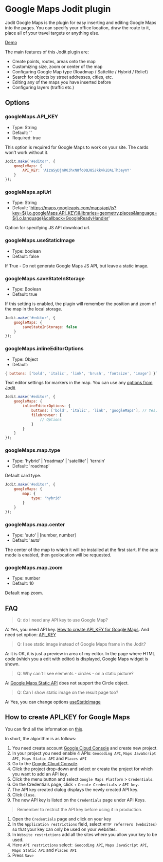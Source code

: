 # Google Maps Jodit plugin

Jodit Google Maps is the plugin for easy inserting and editing Google Maps into the pages. You can specify your office
location, draw the route to it, place all of your travel targets or anything else.

[Demo](#demo)

The main features of this Jodit plugin are:

-   Create points, routes, areas onto the map
-   Customizing size, zoom or center of the map
-   Configuring Google Map type (Roadmap / Sattelite / Hybrid / Relief)
-   Search for objects by street addresses, cities, etc.
-   Editing any of the maps you have inserted before
-   Configuring layers (traffic etc.)

## Options

### googleMaps.API_KEY

-   Type: String
-   Default: ''
-   Required: true

This option is required for Google Maps to work on your site. The cards won't work without it.

```js
Jodit.make('#editor', {
	googleMaps: {
		API_KEY: 'AIzaSyDjnR03hxN8fo0QJ85Jkkvk2DALTh3eynY'
	}
});
```

### googleMaps.apiUrl

-   Type: String
-   Default: 'https://maps.googleapis.com/maps/api/js?key=${j.o.googleMaps.API_KEY}&libraries=geometry,places&language=${j.o.language}&callback=GoogleReadyHandler'

Option for specifying JS API download url.

### googleMaps.useStaticImage

-   Type: boolean
-   Default: false

If True - Do not generate Google Maps JS API, but leave a static image.

### googleMaps.saveStateInStorage

-   Type: Boolean
-   Default: true

If this setting is enabled, the plugin will remember the position and zoom of the map in the local storage.

```js
Jodit.make('#editor', {
	googleMaps: {
		saveStateInStorage: false
	}
});
```

### googleMaps.inlineEditorOptions

-   Type: Object
-   Default:

```js
{ buttons: ['bold', 'italic', 'link', 'brush', 'fontsize', 'image'] }`
```

Text editor settings for markers in the map. You can use any [options from Jodit](https://xdsoft.net/jodit/doc/options/).

```js
Jodit.make('#editor', {
	googleMaps: {
		inlineEditorOptions: {
			buttons: ['bold', 'italic', 'link', 'googleMaps'], // Yes, it works! =)
			filebrowser: {
				// Options
			}
		}
	}
});
```

### googleMaps.map.type

-   Type: 'hybrid' | 'roadmap' | 'satellite' | 'terrain'
-   Default: 'roadmap'

Default card type.

```js
Jodit.make('#editor', {
	googleMaps: {
		map: {
			type: 'hybrid'
		}
	}
});
```

### googleMaps.map.center

-   Type: 'auto' | [number, number]
-   Default: 'auto'

The center of the map to which it will be installed at the first start. If the auto mode is enabled, then geolocation will be requested.

### googleMaps.map.zoom

-   Type: number
-   Default: 10

Default map zoom.

## FAQ

> Q: do I need any API key to use Google Map?

A: Yes, you need API key. [How to create API_KEY for Google Maps](#how-to-create-api-key-for-google-maps). And need set option: [API_KEY](#googlemaps-api-key)

> Q: I see static image instead of Google Maps frame in the Jodit?

A: it is OK, it is just a preview in area of my editor. In the page where HTML code (which you a edit with editor) is
displayed, Google Maps widget is shown.

> Q: Why can't I see elements - circles - on a static picture?

A: [Google Maps Static API](https://developers.google.com/maps/documentation/maps-static/overview) does not support the Circle object.

> Q: Can I show static image on the result page too?

A: Yes, you can change options [useStaticImage](#googlemaps-usestaticimage)

## How to create API_KEY for Google Maps

You can find all the information on [this](https://developers.google.com/maps/documentation/maps-static/get-api-key).

In short, the algorithm is as follows:

1. You need create account [Google Cloud Console](https://console.cloud.google.com/project/_/google/maps-apis/overview) and create new project.
2. In your project you need enable 4 APIs: `Geocoding API`, `Maps JavaScript API`,` Maps Static API` and `Places API`
3. Go to the [Google Cloud Console](https://console.cloud.google.com/project/_/google/maps-apis/overview).
4. Click the project drop-down and select or create the project for which you want to add an API key.
5. Click the menu button and select `Google Maps Platform` > `Credentials`.
6. On the Credentials page, click + `Create Credentials` > `API key`.
7. The API key created dialog displays the newly created API key.
8. Click `Close`.
9. The new API key is listed on the `Credentials` page under API Keys.

> Remember to restrict the API key before using it in production.

1. Open the `Credentials` page and click on your key
2. In the `Application restrictions` field, select `HTTP referrers (websites)` so that your key can only be used on your websites.
3. In `Website restrictions` add all the sites where you allow your key to be used.
4. Here `API restrictions` select:` Geocoding API`, `Maps JavaScript API`,` Maps Static API` and `Places API`
5. Press `Save`
